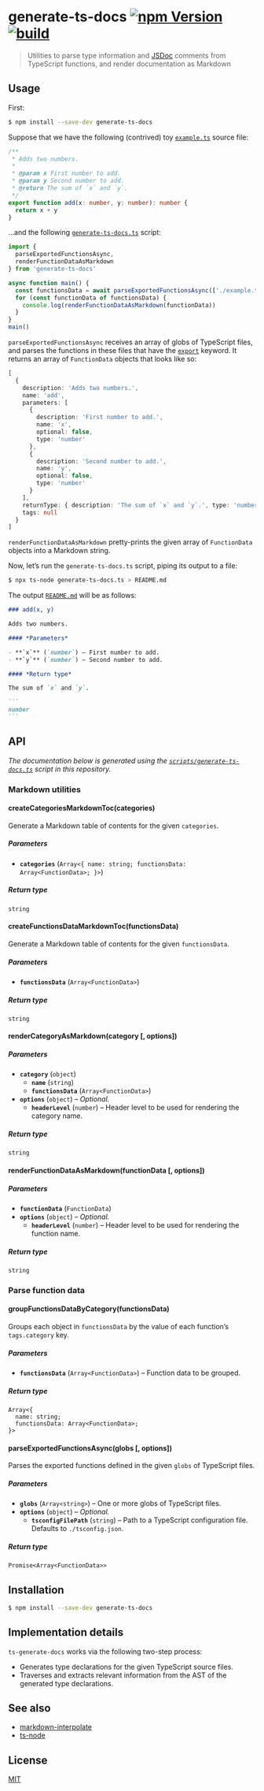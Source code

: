 # generate-ts-docs [![npm Version](https://img.shields.io/npm/v/generate-ts-docs?cacheSeconds=1800)](https://www.npmjs.com/package/generate-ts-docs) [![build](https://github.com/yuanqing/generate-ts-docs/workflows/build/badge.svg)](https://github.com/yuanqing/generate-ts-docs/actions?query=workflow%3Abuild)

> Utilities to parse type information and [JSDoc](https://github.com/jsdoc/jsdoc) comments from TypeScript functions, and render documentation as Markdown

## Usage

First:

```sh
$ npm install --save-dev generate-ts-docs
```

Suppose that we have the following (contrived) toy [`example.ts`](/example/example.ts) source file:

<!-- ```ts markdown-interpolate: cat example/example.ts -->
```ts
/**
 * Adds two numbers.
 *
 * @param x First number to add.
 * @param y Second number to add.
 * @return The sum of `x` and `y`.
 */
export function add(x: number, y: number): number {
  return x + y
}
```
<!-- ``` end -->

…and the following [`generate-ts-docs.ts`](/example/generate-ts-docs.ts) script:

<!-- ```ts markdown-interpolate: sed 's/\.\.\/src/generate-ts-docs/' example/generate-ts-docs.ts -->
```ts
import {
  parseExportedFunctionsAsync,
  renderFunctionDataAsMarkdown
} from 'generate-ts-docs'

async function main() {
  const functionsData = await parseExportedFunctionsAsync(['./example.ts'])
  for (const functionData of functionsData) {
    console.log(renderFunctionDataAsMarkdown(functionData))
  }
}
main()
```
<!-- ``` end -->

`parseExportedFunctionsAsync` receives an array of globs of TypeScript files, and parses the functions in these files that have the [`export`](https://www.typescriptlang.org/docs/handbook/modules.html#export) keyword. It returns an array of `FunctionData` objects that looks like so:

<!-- ```ts markdown-interpolate: ts-node scripts/print-example-function-data.ts -->
```ts
[
  {
    description: 'Adds two numbers.',
    name: 'add',
    parameters: [
      {
        description: 'First number to add.',
        name: 'x',
        optional: false,
        type: 'number'
      },
      {
        description: 'Second number to add.',
        name: 'y',
        optional: false,
        type: 'number'
      }
    ],
    returnType: { description: 'The sum of `x` and `y`.', type: 'number' },
    tags: null
  }
]
```
<!-- ``` end -->

`renderFunctionDataAsMarkdown` pretty-prints the given array of `FunctionData` objects into a Markdown string.

Now, let’s run the `generate-ts-docs.ts` script, piping its output to a file:

````sh
$ npx ts-node generate-ts-docs.ts > README.md
````

The output [`README.md`](/example/README.md) will be as follows:

<!-- ````md markdown-interpolate: cat example/README.md -->
````md
### add(x, y)

Adds two numbers.

#### *Parameters*

- **`x`** (`number`) – First number to add.
- **`y`** (`number`) – Second number to add.

#### *Return type*

The sum of `x` and `y`.

```
number
```
````
<!-- ```` end -->

## API

*The documentation below is generated using the [`scripts/generate-ts-docs.ts`](/scripts/generate-ts-docs.ts) script in this repository.*

<!-- markdown-interpolate: ts-node scripts/generate-ts-docs.ts -->
### Markdown utilities

#### createCategoriesMarkdownToc(categories)

Generate a Markdown table of contents for the given `categories`.

##### *Parameters*

- **`categories`** (`Array<{ name: string; functionsData: Array<FunctionData>; }>`)

##### *Return type*

```
string
```
#### createFunctionsDataMarkdownToc(functionsData)

Generate a Markdown table of contents for the given `functionsData`.

##### *Parameters*

- **`functionsData`** (`Array<FunctionData>`)

##### *Return type*

```
string
```
#### renderCategoryAsMarkdown(category [, options])

##### *Parameters*

- **`category`** (`object`)
  - **`name`** (`string`)
  - **`functionsData`** (`Array<FunctionData>`)
- **`options`** (`object`) – *Optional.*
  - **`headerLevel`** (`number`) – Header level to be used for rendering the category name.

##### *Return type*

```
string
```
#### renderFunctionDataAsMarkdown(functionData [, options])

##### *Parameters*

- **`functionData`** (`FunctionData`)
- **`options`** (`object`) – *Optional.*
  - **`headerLevel`** (`number`) – Header level to be used for rendering the function name.

##### *Return type*

```
string
```
### Parse function data

#### groupFunctionsDataByCategory(functionsData)

Groups each object in `functionsData` by the value of each function’s `tags.category` key.

##### *Parameters*

- **`functionsData`** (`Array<FunctionData>`) – Function data to be grouped.

##### *Return type*

```
Array<{
  name: string;
  functionsData: Array<FunctionData>;
}>
```
#### parseExportedFunctionsAsync(globs [, options])

Parses the exported functions defined in the given `globs` of TypeScript files.

##### *Parameters*

- **`globs`** (`Array<string>`) – One or more globs of TypeScript files.
- **`options`** (`object`) – *Optional.*
  - **`tsconfigFilePath`** (`string`) – Path to a TypeScript configuration file. Defaults to `./tsconfig.json`.

##### *Return type*

```
Promise<Array<FunctionData>>
```
<!-- end -->

## Installation

```sh
$ npm install --save-dev generate-ts-docs
```

## Implementation details

`ts-generate-docs` works via the following two-step process:

- Generates type declarations for the given TypeScript source files.
- Traverses and extracts relevant information from the AST of the generated type declarations.

## See also

- [markdown-interpolate](https://github.com/yuanqing/markdown-interpolate)
- [ts-node](https://github.com/TypeStrong/ts-node)

## License

[MIT](/LICENSE.md)
